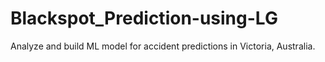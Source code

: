 # Blackspot_Prediction-using-LG
Analyze and build ML model for accident predictions in Victoria, Australia.
